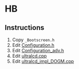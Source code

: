 # HB


## Instructions
1. Copy `_Bootscreen.h`
2. Edit [Configuration.h](Configuration_h.md)
3. Edit [Configuration_adv.h](Configuration_adv_h.md)
4. Edit [ultralcd.cpp](ultralcd_cpp.md)
5. Edit [ultralcd_impl_DOGM.cpp](ultralcd_impl_DOGM_h.md)